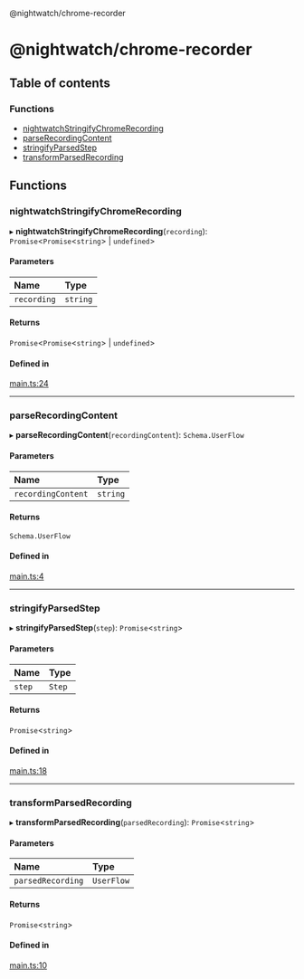 @nightwatch/chrome-recorder

# @nightwatch/chrome-recorder

## Table of contents

### Functions

- [nightwatchStringifyChromeRecording](README.md#nightwatchstringifychromerecording)
- [parseRecordingContent](README.md#parserecordingcontent)
- [stringifyParsedStep](README.md#stringifyparsedstep)
- [transformParsedRecording](README.md#transformparsedrecording)

## Functions

### nightwatchStringifyChromeRecording

▸ **nightwatchStringifyChromeRecording**(`recording`): `Promise`<`Promise`<`string`\> \| `undefined`\>

#### Parameters

| Name        | Type     |
| :---------- | :------- |
| `recording` | `string` |

#### Returns

`Promise`<`Promise`<`string`\> \| `undefined`\>

#### Defined in

[main.ts:24](https://github.com/nightwatchjs/nightwatch-chrome-recorder/blob/main/src/main.ts#L24)

---

### parseRecordingContent

▸ **parseRecordingContent**(`recordingContent`): `Schema.UserFlow`

#### Parameters

| Name               | Type     |
| :----------------- | :------- |
| `recordingContent` | `string` |

#### Returns

`Schema.UserFlow`

#### Defined in

[main.ts:4](https://github.com/nightwatchjs/nightwatch-chrome-recorder/blob/main/src/main.ts#L4)

---

### stringifyParsedStep

▸ **stringifyParsedStep**(`step`): `Promise`<`string`\>

#### Parameters

| Name   | Type   |
| :----- | :----- |
| `step` | `Step` |

#### Returns

`Promise`<`string`\>

#### Defined in

[main.ts:18](https://github.com/nightwatchjs/nightwatch-chrome-recorder/blob/main/src/main.ts#L18)

---

### transformParsedRecording

▸ **transformParsedRecording**(`parsedRecording`): `Promise`<`string`\>

#### Parameters

| Name              | Type       |
| :---------------- | :--------- |
| `parsedRecording` | `UserFlow` |

#### Returns

`Promise`<`string`\>

#### Defined in

[main.ts:10](https://github.com/nightwatchjs/nightwatch-chrome-recorder/blob/main/src/main.ts#L10)
